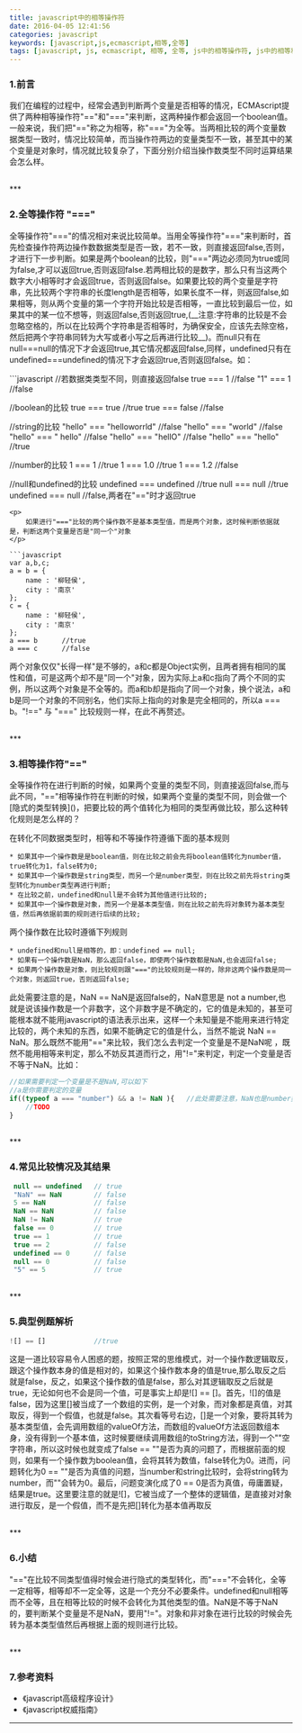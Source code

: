 ```yaml
---
title: javascript中的相等操作符
date: 2016-04-05 12:41:56
categories: javascript 
keywords: [javascript,js,ecmascript,相等,全等]
tags: [javascript, js, ecmascript, 相等, 全等, js中的相等操作符, js中的相等和全等]
---
```

### 1.前言
<p>
	我们在编程的过程中，经常会遇到判断两个变量是否相等的情况，ECMAscript提供了两种相等操作符"=="和"==="来判断，这两种操作都会返回一个boolean值。一般来说，我们把"=="称之为相等，称"==="为全等。当两相比较的两个变量数据类型一致时，情况比较简单，而当操作符两边的变量类型不一致，甚至其中的某个变量是对象时，情况就比较复杂了，下面分别介绍当操作数类型不同时运算结果会怎么样。
</p>

<!--more-->
<br>
***
<br>



### 2.全等操作符 "==="
<p>
	全等操作符"==="的情况相对来说比较简单。当用全等操作符"==="来判断时，首先检查操作符两边操作数数据类型是否一致，若不一致，则直接返回false,否则，才进行下一步判断。如果是两个boolean的比较，则"==="两边必须同为true或同为false,才可以返回true,否则返回false.若两相比较的是数字，那么只有当这两个数字大小相等时才会返回true，否则返回false。如果要比较的两个变量是字符串，先比较两个字符串的长度length是否相等，如果长度不一样，则返回false,如果相等，则从两个变量的第一个字符开始比较是否相等，一直比较到最后一位，如果其中的某一位不想等，则返回false,否则返回true,(__注意:字符串的比较是不会忽略空格的，所以在比较两个字符串是否相等时，为确保安全，应该先去除空格，然后把两个字符串同转为大写或者小写之后再进行比较__)。而null只有在null===null的情况下才会返回true,其它情况都返回false,同样，undefined只有在undefined===undefined的情况下才会返回true,否则返回false。如：
</p>
```javascript
//若数据类类型不同，则直接返回false
true === 1       //false
"1" === 1        //false
  
//boolean的比较
true === true    //true
true === false   //false

//string的比较
"hello" === "helloworrld" //false
"hello" === "world"  //false
"hello" === " hello" //false
"hello" === "hellO"  //false
"hello" === "hello"  //true

//number的比较
1 === 1    //true
1 === 1.0  //true
1 === 1.2  //false

//null和undefined的比较
undefined === undefined   //true
null === null             //true
undefined === null        //false,两者在"=="时才返回true

```
<p>
	如果进行"==="比较的两个操作数不是基本类型值，而是两个对象，这时候判断依据就是，判断这两个变量是否是"同一个"对象
</p>

```javascript
var a,b,c;
a = b = {
	name : '柳轻侯',
	city : '南京'
};
c = {
	name : '柳轻侯',
	city : '南京'
};
a === b      //true
a === c      //false
```
<p>
	两个对象仅仅"长得一样"是不够的，a和c都是Object实例，且两者拥有相同的属性和值，可是这两个却不是"同一个"对象，因为实际上a和c指向了两个不同的实例，所以这两个对象是不全等的。而a和b却是指向了同一个对象，换个说法，a和b是同一个对象的不同别名，他们实际上指向的对象是完全相同的，所以a === b。"!==" 与 "===" 比较规则一样，在此不再赘述。
</p>

<br>
***
<br>



### 3.相等操作符"=="

<p>
	全等操作符在进行判断的时候，如果两个变量的类型不同，则直接返回false,而与此不同，"=="相等操作符在判断的时候，如果两个变量的类型不同，则会做一个[隐式的类型转换]()，把要比较的两个值转化为相同的类型再做比较，那么这种转化规则是怎么样的？
</p>
<p>
	在转化不同数据类型时，相等和不等操作符遵循下面的基本规则
</p>

	* 如果其中一个操作数是是boolean值，则在比较之前会先将boolean值转化为number值，true转化为1，false转为0;
	* 如果其中一个操作数是string类型，而另一个是number类型，则在比较之前先将string类型转化为number类型再进行判断;
	* 在比较之前，undefined和null是不会转为其他值进行比较的;
	* 如果其中一个操作数是对象，而另一个是基本类型值，则在比较之前先将对象转为基本类型值，然后再依据前面的规则进行后续的比较;

<p>
	两个操作数在比较时遵循下列规则
</p>

	* undefined和null是相等的，即：undefined == null;
	* 如果有一个操作数是NaN，那么返回false，即使两个操作数都是NaN,也会返回false;
	* 如果两个操作数是对象，则比较规则跟"==="的比较规则是一样的，除非这两个操作数是同一个对象，则返回true，否则返回false;

<p>
	此处需要注意的是，NaN == NaN是返回false的，NaN意思是 not a number,也就是说该操作数是一个非数字，这个非数字是不确定的，它的值是未知的，甚至可能根本就不能用javascript的语法表示出来，这样一个未知量是不能用来进行特定比较的，两个未知的东西，如果不能确定它的值是什么，当然不能说 NaN == NaN。那么既然不能用"=="来比较，我们怎么去判定一个变量是不是NaN呢 ，既然不能用相等来判定，那么不妨反其道而行之，用"!="来判定，判定一个变量是否不等于NaN。比如：
</p>

```javascript
//如果需要判定一个变量是不是NaN,可以如下
//a是你需要判定的变量
if((typeof a === "number") && a != NaN ){   //此处需要注意，NaN也是number类型
	//TODO  
}
```
<br>
***
<br>



### 4.常见比较情况及其结果

```javascript
 null == undefined   // true 
 "NaN" == NaN        // false 
 5 == NaN            // false 
 NaN == NaN          // false  
 NaN != NaN          // true 
 false == 0          // true 
 true == 1           // true 
 true == 2           // false 
 undefined == 0      // false 
 null == 0           // false
 "5" == 5            // true 
```
<br>
***
<br>



### 5.典型例题解析

```javascript
![] == []            //true

```

<p>
	这是一道比较容易令人困惑的题，按照正常的思维模式，对一个操作数逻辑取反，跟这个操作数本身的值是相对的，如果这个操作数本身的值是true,那么取反之后就是false，反之，如果这个操作数的值是false，那么对其逻辑取反之后就是true，无论如何也不会是同一个值，可是事实上却是![] == []。首先，![]的值是false，因为这里[]被当成了一个数组的实例，是一个对象，而对象都是真值，对其取反，得到一个假值，也就是false。其次看等号右边，[]是一个对象，要将其转为基本类型值，会先调用数组的valueOf方法，而数组的valueOf方法返回数组本身，没有得到一个基本值，这时候要继续调用数组的toString方法，得到一个""空字符串，所以这时候也就变成了false == ""是否为真的问题了，而根据前面的规则，如果有一个操作数为boolean值，会将其转为数值，false转化为0。进而，问题转化为0 == ""是否为真值的问题，当number和string比较时，会将string转为number，而""会转为0。最后，问题变演化成了0 == 0是否为真值，毋庸置疑，结果是true。这里要注意的就是![]，它被当成了一个整体的逻辑值，是直接对对象进行取反，是一个假值，而不是先把[]转化为基本值再取反
</p>

<br>
***
<br>

### 6.小结

<p>
	"=="在比较不同类型值得时候会进行隐式的类型转化，而"==="不会转化，全等一定相等，相等却不一定全等，这是一个充分不必要条件。undefined和null相等而不全等，且在相等比较的时候不会转化为其他类型的值。NaN是不等于NaN 的，要判断某个变量是不是NaN，要用"!="。对象和非对象在进行比较的时候会先转为基本类型值然后再根据上面的规则进行比较。
</p>
<br>
***
<br>


### 7.参考资料
+ 《javascript高级程序设计》
+ 《javascript权威指南》

***